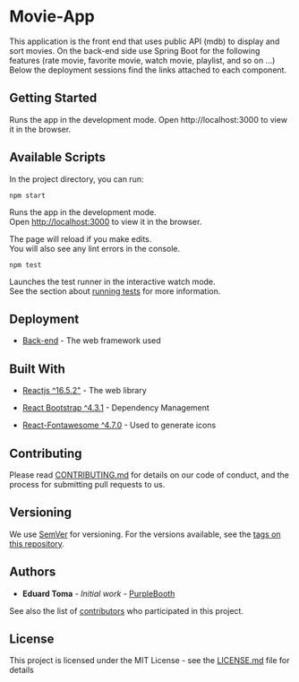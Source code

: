 # Movie-App

This application is the front end that uses public API (mdb) to display and sort movies. On the back-end side use Spring Boot for the following features (rate movie, favorite movie, watch movie, playlist, and so on ...) Below the deployment sessions find the links attached to each component.

## Getting Started

Runs the app in the development mode.
Open http://localhost:3000 to view it in the browser.

## Available Scripts

In the project directory, you can run:

```
npm start
```

Runs the app in the development mode.<br>
Open [http://localhost:3000](http://localhost:3000) to view it in the browser.

The page will reload if you make edits.<br>
You will also see any lint errors in the console.

```
npm test
```

Launches the test runner in the interactive watch mode.<br>
See the section about [running tests](https://facebook.github.io/create-react-app/docs/running-tests) for more information.

## Deployment

- [Back-end](https://github.com/TomaEduard/movie-app-api) - The web framework used

## Built With

- [Reactjs ^16.5.2"](https://reactjs.org/) - The web library
- [React Bootstrap ^4.3.1](https://react-bootstrap.github.io/) - Dependency Management

- [React-Fontawesome ^4.7.0](https://rometools.github.io/rome/) - Used to generate icons

## Contributing

Please read [CONTRIBUTING.md](https://gist.github.com/PurpleBooth/b24679402957c63ec426) for details on our code of conduct, and the process for submitting pull requests to us.

## Versioning

We use [SemVer](http://semver.org/) for versioning. For the versions available, see the [tags on this repository](https://github.com/TomaEduard/movie-app-api/tags).

## Authors

- **Eduard Toma** - _Initial work_ - [PurpleBooth](https://github.com/TomaEduard/movie-web-app)

See also the list of [contributors](https://github.com/TomaEduard/movie-web-app/graphs/contributors) who participated in this project.

## License

This project is licensed under the MIT License - see the [LICENSE.md](LICENSE.md) file for details
